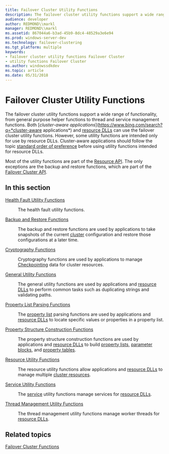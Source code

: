 ```yaml
---
title: Failover Cluster Utility Functions
description: The failover cluster utility functions support a wide range of functionality, from general purpose helper functions to thread and service management functions.
audience: developer
author: REDMOND\\markl
manager: REDMOND\\markl
ms.assetid: 867044a6-b3ad-45b9-8dc4-48529a3e6e94
ms.prod: windows-server-dev
ms.technology: failover-clustering
ms.tgt_platform: multiple
keywords:
- failover cluster utility functions Failover Cluster
- utility functions Failover Cluster
ms.author: windowssdkdev
ms.topic: article
ms.date: 05/31/2018
---
```


# Failover Cluster Utility Functions

The failover cluster utility functions support a wide range of functionality, from general purpose helper functions to thread and service management functions. Both [*cluster-aware applications*](https://www.bing.com/search?q=*cluster-aware applications*) and [resource DLLs](resource-dlls.md) can use the failover cluster utility functions. However, some utility functions are intended only for use by resource DLLs. Cluster-aware applications should follow the topic [standard order of preference](standard-order-of-preference.md) before using utility functions intended for resource DLLs.

Most of the utility functions are part of the [Resource API](resource-api.md). The only exceptions are the backup and restore functions, which are part of the [Failover Cluster API](cluster-api.md).

## In this section

<dl> <dt>

[Health Fault Utility Functions](health-fault-utility-functions.md)
</dt> <dd>

The health fault utility functions.

</dd> <dt>

[Backup and Restore Functions](backup-and-restore-functions.md)
</dt> <dd>

The backup and restore functions are used by applications to take snapshots of the current [cluster](https://www.bing.com/search?q=cluster) configuration and restore those configurations at a later time.

</dd> <dt>

[Cryptography Functions](cryptography-functions.md)
</dt> <dd>

Cryptography functions are used by applications to manage [Checkpointing](checkpointing.md) data for cluster resources.

</dd> <dt>

[General Utility Functions](general-utility-functions.md)
</dt> <dd>

The general utility functions are used by applications and [resource DLLs](resource-dlls.md) to perform common tasks such as duplicating strings and validating paths.

</dd> <dt>

[Property List Parsing Functions](property-list-parsing-functions.md)
</dt> <dd>

The [property list](property-lists.md) parsing functions are used by applications and [resource DLLs](resource-dlls.md) to locate specific values or properties in a property list.

</dd> <dt>

[Property Structure Construction Functions](property-structure-construction-functions.md)
</dt> <dd>

The property structure construction functions are used by applications and [resource DLLs](resource-dlls.md) to build [property lists](property-lists.md), [parameter blocks](parameter-blocks.md), and [property tables](property-tables.md).

</dd> <dt>

[Resource Utility Functions](resource-utility-functions.md)
</dt> <dd>

The resource utility functions allow applications and [resource DLLs](resource-dlls.md) to manage multiple [cluster resources](resources.md).

</dd> <dt>

[Service Utility Functions](service-utility-functions.md)
</dt> <dd>

The [service](https://www.bing.com/search?q=service) utility functions manage services for [resource DLLs](resource-dlls.md).

</dd> <dt>

[Thread Management Utility Functions](thread-management-utility-functions.md)
</dt> <dd>

The thread management utility functions manage worker threads for [resource DLLs](resource-dlls.md).

</dd> </dl>

## Related topics

<dl> <dt>

[Failover Cluster Functions](failover-cluster-functions.md)
</dt> </dl>

 

 




